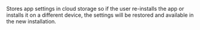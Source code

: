 Stores app settings in cloud storage so if the user re-installs the app or installs it on a different device, the settings will be restored and available in the new installation.
